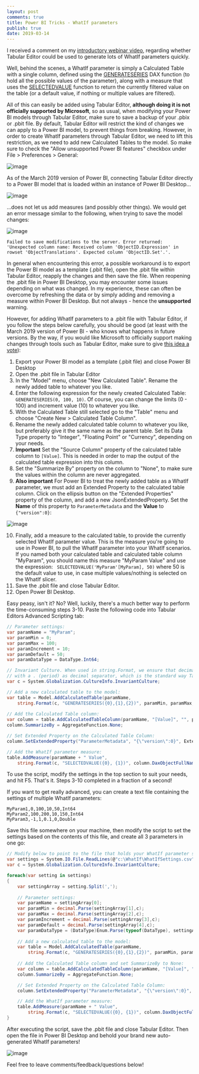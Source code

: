 ```yaml
---
layout: post
comments: true
title: Power BI Tricks - WhatIf parameters
publish: true
date: 2019-03-14
---
```


I received a comment on my [introductory webinar video](https://www.youtube.com/watch?v=HQf55BGUJmk), regarding whether Tabular Editor could be used to generate lots of WhatIf parameters quickly.

Well, behind the scenes, a WhatIf parameter is simply a Calculated Table with a single column, defined using the [GENERATESERIES](https://dax.guide/generateseries) DAX function (to hold all the possible values of the parameter), along with a measure that uses the [SELECTEDVALUE](https://dax.guide/selectedvalue) function to return the currently filtered value on the table (or a default value, if nothing or multiple values are filtered).

All of this can easily be added using Tabular Editor, **although doing it is not officially supported by Microsoft**, so as usual, when modifying your Power BI models through Tabular Editor, make sure to save a backup of your .pbix or .pbit file. By default, Tabular Editor will restrict the kind of changes we can apply to a Power BI model, to prevent things from breaking. However, in order to create WhatIf parameters through Tabular Editor, we need to lift this restriction, as we need to add new Calculated Tables to the model. So make sure to check the "Allow unsupported Power BI features" checkbox under File > Preferences > General:

![image](https://user-images.githubusercontent.com/8976200/54387325-5fa47780-469b-11e9-8071-d766c3a4fd69.png)

As of the March 2019 version of Power BI, connecting Tabular Editor directly to a Power BI model that is loaded within an instance of Power BI Desktop...

![image](https://user-images.githubusercontent.com/8976200/54386273-dee47c00-4698-11e9-9a99-3941f8fab9f2.png)

...does not let us add measures (and possibly other things). We would get an error message similar to the following, when trying to save the model changes:

![image](https://user-images.githubusercontent.com/8976200/54387614-26203c00-469c-11e9-8bb5-ef27915e206c.png)

`Failed to save modifications to the server. Error returned: 'Unexpected column name: Received column 'ObjectID.Expression' in rowset 'ObjectTranslations'. Expected column 'ObjectID.Set'.'.
`

In general when encountering this error, a possible workaround is to export the Power BI model as a template (.pbit file), open the .pbit file within Tabular Editor, reapply the changes and then save the file. When reopening the .pbit file in Power BI Desktop, you may encounter some issues depending on what was changed. In my experience, these can often be overcome by refreshing the data or by simply adding and removing a measure within Power BI Desktop. But not always - hence the **unsupported** warning.

However, for adding WhatIf parameters to a .pbit file with Tabular Editor, if you follow the steps below carefully, you should be good (at least with the March 2019 version of Power BI - who knows what happens in future versions. By the way, if you would like Microsoft to officially support making changes through tools such as Tabular Editor, make sure to give [this idea a vote](https://ideas.powerbi.com/forums/265200-power-bi-ideas/suggestions/7345565-power-bi-designer-api)):

1. Export your Power BI model as a template (.pbit file) and close Power BI Desktop
2. Open the .pbit file in Tabular Editor
3. In the "Model" menu, choose "New Calculated Table". Rename the newly added table to whatever you like.
4. Enter the following expression for the newly created Calculated Table: `GENERATESERIES(0, 100, 10)`. Of course, you can change the limits (0 - 100) and increment value (10) to whatever you like.
5. With the Calculated Table still selected go to the "Table" menu and choose "Create New > Calculated Table Column".
6. Rename the newly added calculated table column to whatever you like, but preferably give it the same name as the parent table. Set its Data Type property to "Integer", "Floating Point" or "Currency", depending on your needs.
7. **Important** Set the "Source Column" property of the calculated table column to `[Value]`. This is needed in order to map the output of the calculated table expression into this column.
8. Set the "Summarize By" property on the column to "None", to make sure the values within the column are never aggregated.
9. **Also important** For Power BI to treat the newly added table as a WhatIf parameter, we must add an Extended Property to the calculated table column. Click on the ellipsis button on the "Extended Properties" property of the column, and add a new JsonExtendedProperty. Set the **Name** of this property to `ParameterMetadata` and the **Value** to `{"version":0}`:  

![image](https://user-images.githubusercontent.com/8976200/54392008-caa77b80-46a6-11e9-956a-e6993fdeaa89.png)

10. Finally, add a measure to the calculated table, to provide the currently selected WhatIf parameter value. This is the measure you're going to use in Power BI, to pull the WhatIf parameter into your WhatIf scenarios. If you named both your calculated table and calculated table column "MyParam", you should name this measure "MyParam Value" and use the expression: `
SELECTEDVALUE('MyParam'[MyParam], 50)` where 50 is the default value to use, in case multiple values/nothing is selected on the WhatIf slicer.
11. Save the .pbit file and close Tabular Editor.
12. Open Power BI Desktop.

Easy peasy, isn't it? No? Well, luckily, there's a much better way to perform the time-consuming steps 3-10. Paste the following code into Tabular Editors Advanced Scripting tab:

```csharp
// Parameter settings:
var paramName = "MyParam";
var paramMin = 0;
var paramMax = 100;
var paramIncrement = 10;
var paramDefault = 50;
var paramDataType = DataType.Int64;

// Invariant Culture. When used in string.Format, we ensure that decimal numbers are formatted
// with a . (period) as decimal separator, which is the standard way Tabular Editor writes DAX:
var c = System.Globalization.CultureInfo.InvariantCulture; 

// Add a new calculated table to the model:
var table = Model.AddCalculatedTable(paramName, 
    string.Format(c, "GENERATESERIES({0},{1},{2})", paramMin, paramMax, paramIncrement));
    
// Add the Calculated Table column:
var column = table.AddCalculatedTableColumn(paramName, "[Value]", "", paramDataType);
column.SummarizeBy = AggregateFunction.None;

// Set Extended Property on the Calculated Table Column:
column.SetExtendedProperty("ParameterMetadata", "{\"version\":0}", ExtendedPropertyType.Json);

// Add the WhatIf parameter measure:
table.AddMeasure(paramName + " Value", 
    string.Format(c, "SELECTEDVALUE({0}, {1})", column.DaxObjectFullName, paramDefault));
```

To use the script, modify the settings in the top section to suit your needs, and hit F5. That's it. Steps 3-10 completed in a fraction of a second!

If you want to get really advanced, you can create a text file containing the settings of multiple WhatIf parameters:

```
MyParam1,0,100,10,50,Int64
MyParam2,100,200,10,150,Int64
MyParam3,-1,1,0.1,0,Double
```

Save this file somewhere on your machine, then modify the script to set the settings based on the contents of this file, and create all 3 parameters in one go:

```csharp
// Modify below to point to the file that holds your WhatIf parameter settings:
var settings = System.IO.File.ReadLines(@"c:\WhatIf\WhatIfSettings.csv");
var c = System.Globalization.CultureInfo.InvariantCulture;

foreach(var setting in settings)
{
    var settingArray = setting.Split(',');
    
    // Parameter settings:
    var paramName = settingArray[0];
    var paramMin = decimal.Parse(settingArray[1],c);
    var paramMax = decimal.Parse(settingArray[2],c);
    var paramIncrement = decimal.Parse(settingArray[3],c);
    var paramDefault = decimal.Parse(settingArray[4],c);
    var paramDataType = (DataType)Enum.Parse(typeof(DataType), settingArray[5]);
    
    // Add a new calculated table to the model:
    var table = Model.AddCalculatedTable(paramName, 
        string.Format(c, "GENERATESERIES({0},{1},{2})", paramMin, paramMax, paramIncrement));
        
    // Add the Calculated Table column and set SummarizeBy to None:
    var column = table.AddCalculatedTableColumn(paramName, "[Value]", "", paramDataType);
    column.SummarizeBy = AggregateFunction.None;

    // Set Extended Property on the Calculated Table Column:
    column.SetExtendedProperty("ParameterMetadata", "{\"version\":0}", ExtendedPropertyType.Json);

    // Add the WhatIf parameter measure:
    table.AddMeasure(paramName + " Value", 
        string.Format(c, "SELECTEDVALUE({0}, {1})", column.DaxObjectFullName, paramDefault));
}
```

After executing the script, save the .pbit file and close Tabular Editor. Then open the file in Power BI Desktop and behold your brand new auto-generated WhatIf parameters!

![image](https://user-images.githubusercontent.com/8976200/54393871-971b2000-46ab-11e9-8069-f3a10f57c664.png)

Feel free to leave comments/feedback/questions below!
